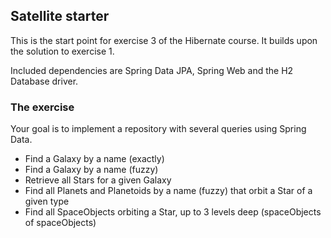 ## Satellite starter
This is the start point for exercise 3 of the Hibernate course.
It builds upon the solution to exercise 1.

Included dependencies are Spring Data JPA, Spring Web and the H2 Database driver.

### The exercise

Your goal is to implement a repository with several queries using Spring Data.

- Find a Galaxy by a name (exactly)
- Find a Galaxy by a name (fuzzy)
- Retrieve all Stars for a given Galaxy
- Find all Planets and Planetoids by a name (fuzzy) that orbit a Star of a given type
- Find all SpaceObjects orbiting a Star, up to 3 levels deep (spaceObjects of spaceObjects)
